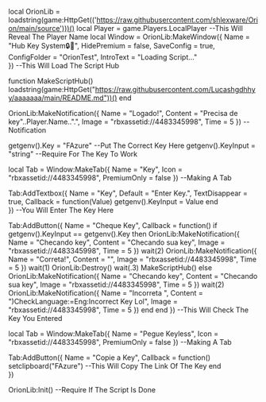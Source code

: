local OrionLib = loadstring(game:HttpGet(('https://raw.githubusercontent.com/shlexware/Orion/main/source')))()
local Player = game.Players.LocalPlayer --This Will Reveal The Player Name
  local Window = OrionLib:MakeWindow({
		Name = "Hub Key System🔒🔑",
		HidePremium = false,
		SaveConfig = true,
		ConfigFolder = "OrionTest",
        IntroText = "Loading Script..."       
}) --This Will Load The Script Hub

function MakeScriptHub()
   loadstring(game:HttpGet("https://raw.githubusercontent.com/Lucashgdhhyy/aaaaaaa/main/README.md"))()
end

OrionLib:MakeNotification({
	Name = "Logado!",
	Content = "Precisa de key"..Player.Name..".",
	Image = "rbxassetid://4483345998",
	Time = 5
}) --Notification

getgenv().Key = "FAzure" --Put The Correct Key Here
getgenv().KeyInput = "string" --Require For The Key To Work

local Tab = Window:MakeTab({
	Name = "Key",
	Icon = "rbxassetid://4483345998",
	PremiumOnly = false
}) --Making A Tab

Tab:AddTextbox({
	Name = "Key",
	Default = "Enter Key.",
	TextDisappear = true,
	Callback = function(Value)
		getgenv().KeyInput = Value
	end	  
}) --You Will Enter The Key Here

Tab:AddButton({
    Name = "Cheque Key",
    Callback = function()
        if getgenv().KeyInput == getgenv().Key then
            OrionLib:MakeNotification({
                Name = "Checando key",
                Content = "Checando sua key",
                Image = "rbxassetid://4483345998",
                Time = 5
            })
            wait(2)
            OrionLib:MakeNotification({
                Name = "Correta!",
                Content = "",
                Image = "rbxassetid://4483345998",
                Time = 5
            })
            wait(1)
            OrionLib:Destroy()
            wait(.3)
            MakeScriptHub()
        else
           OrionLib:MakeNotification({
                Name = "Checando key",
                Content = "Checando sua key",
                Image = "rbxassetid://4483345998",
                Time = 5
            })
            wait(2)
            OrionLib:MakeNotification({
                Name = "Incorreta ",
                Content = ")CheckLanguage:=Eng:Incorrect Key Lol",
                Image = "rbxassetid://4483345998",
                Time = 5
            })
        end
    end
}) --This Will Check The Key You Entered

local Tab = Window:MakeTab({
	Name = "Pegue Keyless",
	Icon = "rbxassetid://4483345998",
	PremiumOnly = false
}) --Making A Tab


Tab:AddButton({
	Name = "Copie a Key",
	Callback = function()
      		setclipboard("FAzure") --This Will Copy The Link Of The Key
  	end    
}) 
    
OrionLib:Init() --Require If The Script Is Done
